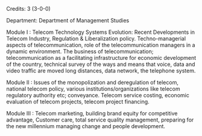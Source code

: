 Credits: 3 (3-0-0)

Department: Department of Management Studies

Module I : Telecom Technology Systems Evolution: Recent Developments in Telecom Industry, Regulation & Liberalization policy. Techno-managerial aspects of telecommunication, role of the telecommunication managers in a dynamic environment. The business of telecommunication; telecommunication as a facilitating infrastructure for economic development of the country, technical survey of the ways and means that voice, data and video traffic are moved long distances, data network, the telephone system.

Module II : Issues of the monopolization and deregulation of telecom, national telecom policy, various institutions/organizations like telecom regulatory authority etc; conveyance. Telecom service costing, economic evaluation of telecom projects, telecom project financing.

Module III : Telecom marketing, building brand equity for competitive advantage, Customer care, total service quality management, preparing for the new millennium managing change and people development.